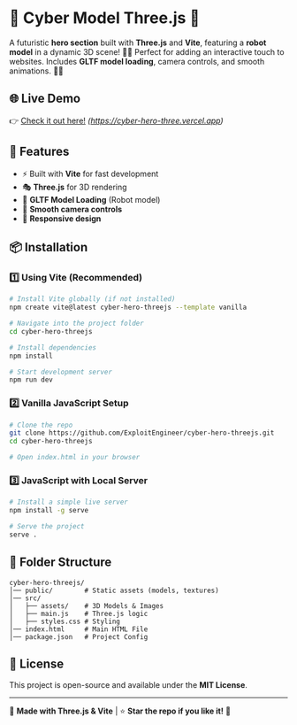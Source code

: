 # 🚀 Cyber Model Three.js 🤖

A futuristic **hero section** built with **Three.js** and **Vite**, featuring a **robot model** in a dynamic 3D scene! 🎨🔹 Perfect for adding an interactive touch to websites. Includes **GLTF model loading**, camera controls, and smooth animations. 🚀💡

## 🌐 Live Demo

👉 [Check it out here!](#) *(https://cyber-hero-three.vercel.app)*

## 📌 Features

- ⚡ Built with **Vite** for fast development
- 🎭 **Three.js** for 3D rendering
- 🤖 **GLTF Model Loading** (Robot model)
- 🎥 **Smooth camera controls**
- 📱 **Responsive design**

## 📦 Installation

### 1️⃣ Using Vite (Recommended)

```bash
# Install Vite globally (if not installed)
npm create vite@latest cyber-hero-threejs --template vanilla

# Navigate into the project folder
cd cyber-hero-threejs

# Install dependencies
npm install

# Start development server
npm run dev
```

### 2️⃣ Vanilla JavaScript Setup

```bash
# Clone the repo
git clone https://github.com/ExploitEngineer/cyber-hero-threejs.git
cd cyber-hero-threejs

# Open index.html in your browser
```

### 3️⃣ JavaScript with Local Server

```bash
# Install a simple live server
npm install -g serve

# Serve the project
serve .
```

## 📂 Folder Structure

```
cyber-hero-threejs/
│── public/        # Static assets (models, textures)
│── src/
│   ├── assets/    # 3D Models & Images
│   ├── main.js    # Three.js logic
│   ├── styles.css # Styling
│── index.html     # Main HTML File
│── package.json   # Project Config
```

## 📜 License

This project is open-source and available under the **MIT License**.

---

💙 **Made with Three.js & Vite** | ⭐ **Star the repo if you like it!** 🚀

